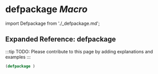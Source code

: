 # **defpackage** *Macro*

import Defpackage from './_defpackage.md';

<Defpackage />

## Expanded Reference: defpackage

:::tip
TODO: Please contribute to this page by adding explanations and examples
:::

```lisp
(defpackage )
```
